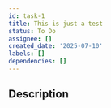 ```yaml
---
id: task-1
title: This is just a test
status: To Do
assignee: []
created_date: '2025-07-10'
labels: []
dependencies: []
---
```


## Description
